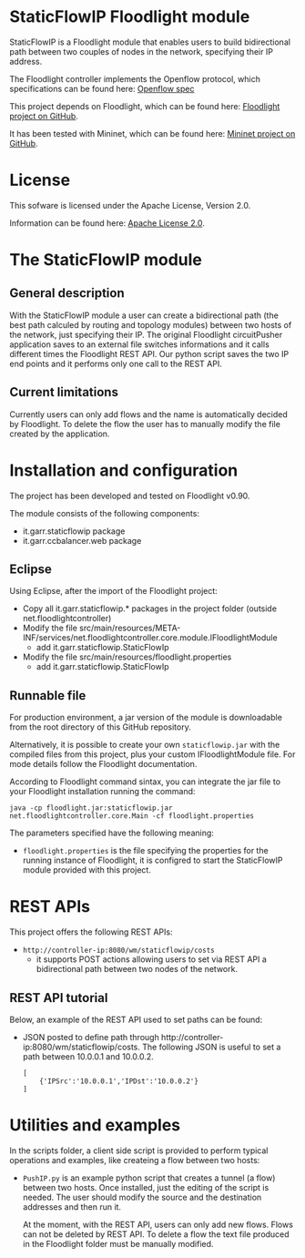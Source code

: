 StaticFlowIP Floodlight module
====================================================

StaticFlowIP is a Floodlight module that enables users to build bidirectional path between two couples of nodes
in the network, specifying their IP address.

The Floodlight controller implements the Openflow protocol, which specifications can be found here:
 [Openflow spec](http://www.openflow.org/documents/openflow-spec-v1.0.0.pdf)

This project depends on Floodlight, which can be found here:
 [Floodlight project on GitHub](https://github.com/floodlight/floodlight).

It has been tested with Mininet, which can be found here:
 [Mininet project on GitHub](https://github.com/mininet/mininet).


License
=======

This sofware is licensed under the Apache License, Version 2.0.

Information can be found here:
 [Apache License 2.0](http://www.apache.org/licenses/LICENSE-2.0).


The StaticFlowIP module
=======================

General description
-------------------

With the StaticFlowIP module a user can create a bidirectional path (the best path calculed by routing and topology
modules) between two hosts of the network, just specifying their IP. The original Floodlight circuitPusher application
saves to an external file switches informations and it calls different times the Floodlight REST API. Our python script
saves the two IP end points and it performs only one call to the REST API.

Current limitations
-------------------
Currently users can only add flows and the name is automatically decided by Floodlight. To delete the flow the user has
to manually modify the file created by the application.


Installation and configuration
==============================

The project has been developed and tested on Floodlight v0.90.

The module consists of the following components:
  * it.garr.staticflowip package
  * it.garr.ccbalancer.web package

Eclipse
-------

Using Eclipse, after the import of the Floodlight project:
  * Copy all it.garr.staticflowip.* packages in the project folder (outside net.floodlightcontroller)
  * Modify the file src/main/resources/META-INF/services/net.floodlightcontroller.core.module.IFloodlightModule
      + add it.garr.staticflowip.StaticFlowIp
  * Modify the file src/main/resources/floodlight.properties
      + add it.garr.staticflowip.StaticFlowIp

Runnable file
-------------

For production environment, a jar version of the module is downloadable from the root directory of this
GitHub repository.

Alternatively, it is possible to create your own ``staticflowip.jar`` with the compiled files from this project, plus
your custom IFloodlightModule file. For mode details follow the Floodlight documentation.

According to Floodlight command sintax, you can integrate the jar file to your Floodlight installation running the
command:
```
java -cp floodlight.jar:staticflowip.jar net.floodlightcontroller.core.Main -cf floodlight.properties
```

The parameters specified have the following meaning:
 * ``floodlight.properties`` is the file specifying the properties for the running instance of Floodlight,
   it is configred to start the StaticFlowIP module provided with this project.


REST APIs
=========

This project offers the following REST APIs:

 * ``http://controller-ip:8080/wm/staticflowip/costs``
     + it supports POST actions allowing users to set via REST API a bidirectional path between two nodes of the
       network.

REST API tutorial
---------------------

Below, an example of the REST API used to set paths can be found:

 * JSON posted to define path through http://controller-ip:8080/wm/staticflowip/costs. The following JSON is useful
   to set a path between 10.0.0.1 and 10.0.0.2.
   ```
   [
       {'IPSrc':'10.0.0.1','IPDst':'10.0.0.2'}
   ]
   ```


Utilities and examples
======================

In the scripts folder, a client side script is provided to perform typical operations and examples, like createing
a flow between two hosts:

 * ``PushIP.py`` is an example python script that creates a tunnel (a flow) between two hosts. Once installed, just
   the editing of the script is needed. The user should modify the source and the destination addresses and then
   run it.

   At the moment, with the REST API, users can only add new flows. Flows can not be deleted by REST API.
   To delete a flow the text file produced in the Floodlight folder must be manually modified.
